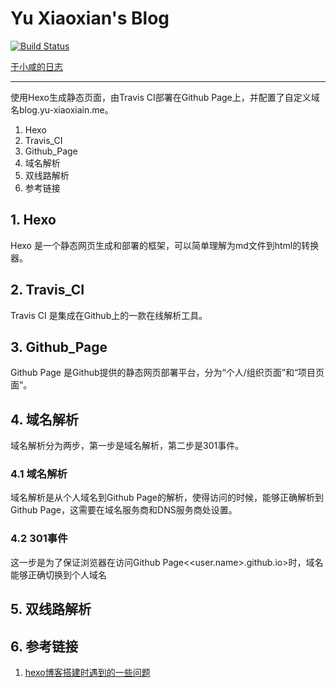 # Yu Xiaoxian's Blog

[![Build Status](https://travis-ci.org/Yu-Xiaoxian/Yu-Xiaoxian.github.io.svg?branch=blog-source)](https://travis-ci.org/Yu-Xiaoxian/Yu-Xiaoxian.github.io)

[于小咸的日志](http://blog.yu-xiaoxian.me)

---

使用Hexo生成静态页面，由Travis CI部署在Github Page上，并配置了自定义域名blog.yu-xiaoxiain.me。

1. Hexo
2. Travis_CI
3. Github_Page
4. 域名解析
5. 双线路解析
6. 参考链接

## 1. Hexo

Hexo 是一个静态网页生成和部署的框架，可以简单理解为md文件到html的转换器。

## 2. Travis_CI

Travis CI 是集成在Github上的一款在线解析工具。

## 3. Github_Page

Github Page 是Github提供的静态网页部署平台，分为“个人/组织页面”和“项目页面”。

## 4. 域名解析

域名解析分为两步，第一步是域名解析，第二步是301事件。

### 4.1 域名解析

域名解析是从个人域名<user-domain>到Github Page的解析，使得访问<user-domain>的时候，能够正确解析到Github Page，这需要在域名服务商和DNS服务商处设置。

### 4.2 301事件

这一步是为了保证浏览器在访问Github Page<<user.name>.github.io>时，域名能够正确切换到个人域名<user-domain>

## 5. 双线路解析

## 6. 参考链接

1. [hexo博客搭建时遇到的一些问题](https://segmentfault.com/a/1190000003710962?_ea=336354#articleHeader3)

